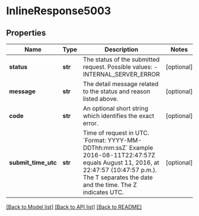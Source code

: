 # InlineResponse5003

## Properties
Name | Type | Description | Notes
------------ | ------------- | ------------- | -------------
**status** | **str** | The status of the submitted request.   Possible values: - INTERNAL_SERVER_ERROR | [optional] 
**message** | **str** | The detail message related to the status and reason listed above. | [optional] 
**code** | **str** | An optional short string which identifies the exact error. | [optional] 
**submit_time_utc** | **str** | Time of request in UTC. &#x60;Format: YYYY-MM-DDThh:mm:ssZ&#x60;  Example 2016-08-11T22:47:57Z equals August 11, 2016, at 22:47:57 (10:47:57 p.m.). The T separates the date and the time. The Z indicates UTC.  | [optional] 

[[Back to Model list]](../README.md#documentation-for-models) [[Back to API list]](../README.md#documentation-for-api-endpoints) [[Back to README]](../README.md)


